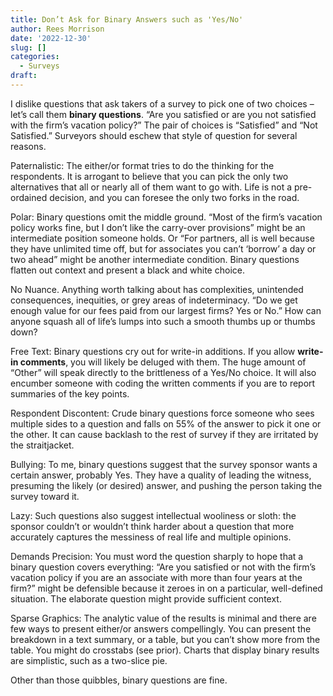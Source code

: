 ```yaml
---
title: Don’t Ask for Binary Answers such as 'Yes/No'
author: Rees Morrison
date: '2022-12-30'
slug: []
categories:
  - Surveys
draft: 
---
```


I dislike questions that ask takers of a survey to pick one of two choices – let’s call them **binary questions**.  “Are you satisfied or are you not satisfied with the firm’s vacation policy?”  The pair of choices is “Satisfied” and “Not Satisfied.”  Surveyors should eschew that style of question for several reasons.

Paternalistic: The either/or format tries to do the thinking for the respondents.  It is arrogant to believe that you can pick the only two alternatives that all or nearly all of them want to go with.  Life is not a pre-ordained decision, and you can foresee the only two forks in the road.

Polar:  Binary questions omit the middle ground.  “Most of the firm’s vacation policy works fine, but I don’t like the carry-over provisions” might be an intermediate position someone holds.   Or “For partners, all is well because they have unlimited time off, but for associates you can’t ‘borrow’ a day or two ahead” might be another intermediate condition.  Binary questions flatten out context and present a black and white choice.

No Nuance.  Anything worth talking about has complexities, unintended consequences, inequities, or grey areas of indeterminacy.  “Do we get enough value for our fees paid from our largest firms?  Yes or No.”  How can anyone squash all of life’s lumps into such a smooth thumbs up or thumbs down?    

Free Text:  Binary questions cry out for write-in additions.  If you allow **write-in comments**, you will likely be deluged with them.  The huge amount of “Other” will speak directly to the brittleness of a Yes/No choice.  It will also encumber someone with coding the written comments if you are to report summaries of the key points.

Respondent Discontent: Crude binary questions force someone who sees multiple sides to a question and falls on 55% of the answer to pick it one or the other.  It can cause backlash to the rest of survey if they are irritated by the straitjacket.

Bullying:  To me, binary questions suggest that the survey sponsor wants a certain answer, probably Yes.  They have a quality of leading the witness, presuming the likely (or desired) answer, and pushing the person taking the survey toward it.  

Lazy:  Such questions also suggest intellectual wooliness or sloth: the sponsor couldn’t or wouldn’t think harder about a question that more accurately captures the messiness of real life and multiple opinions.

Demands Precision:  You must word the question sharply to hope that a binary question covers everything: “Are you satisfied or not with the firm’s vacation policy if you are an associate with more than four years at the firm?” might be defensible because it zeroes in on a particular, well-defined situation.  The elaborate question might provide sufficient context.

Sparse Graphics:  The analytic value of the results is minimal and there are few ways to present either/or answers compellingly.  You can present the breakdown in a text summary, or a table, but you can’t show more from the table.  You might do crosstabs (see prior). Charts that display binary results are simplistic, such as a two-slice pie.

Other than those quibbles, binary questions are fine.
